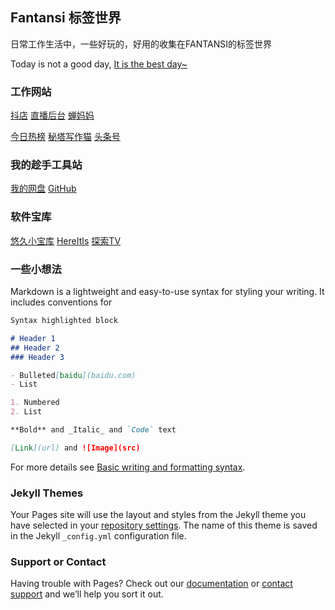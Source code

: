 ## Fantansi 标签世界

日常工作生活中，一些好玩的，好用的收集在FANTANSI的标签世界

Today is not a good day, [It is the best day~](https://www.wolai.com/zhangao/av9K1R5kxWK64CzTtaVRFi)

### 工作网站

[抖店](https://fxg.jinritemai.com/)     [直播后台](https://buyin.jinritemai.com/dashboard/live/control)
[蝉妈妈](https://chanmama.com)

[今日热榜](https://tophub.today/c/news)      [秘塔写作猫](https://xiezuocat.com/#/)   [头条号](https://mp.toutiao.com/profile_v4/index)

### 我的趁手工具站
[我的网盘](http://120.48.65.52:5244/)   [GitHub](https://github.com/fantansi)


### 软件宝库
[悠久小宝库](https://u9baoku.xyz/)  [HereItIs](https://www.hereitis.cn/)  [探索TV](https://t.tansuo.tv/)


### 一些小想法

Markdown is a lightweight and easy-to-use syntax for styling your writing. It includes conventions for

```markdown
Syntax highlighted block

# Header 1
## Header 2
### Header 3

- Bulleted[baidu](baidu.com)
- List

1. Numbered
2. List

**Bold** and _Italic_ and `Code` text

[Link](url) and ![Image](src)
```

For more details see [Basic writing and formatting syntax](https://docs.github.com/en/github/writing-on-github/getting-started-with-writing-and-formatting-on-github/basic-writing-and-formatting-syntax).

### Jekyll Themes

Your Pages site will use the layout and styles from the Jekyll theme you have selected in your [repository settings](https://github.com/fantansi/fantansi.github.io/settings/pages). The name of this theme is saved in the Jekyll `_config.yml` configuration file.

### Support or Contact

Having trouble with Pages? Check out our [documentation](https://docs.github.com/categories/github-pages-basics/) or [contact support](https://support.github.com/contact) and we’ll help you sort it out.
